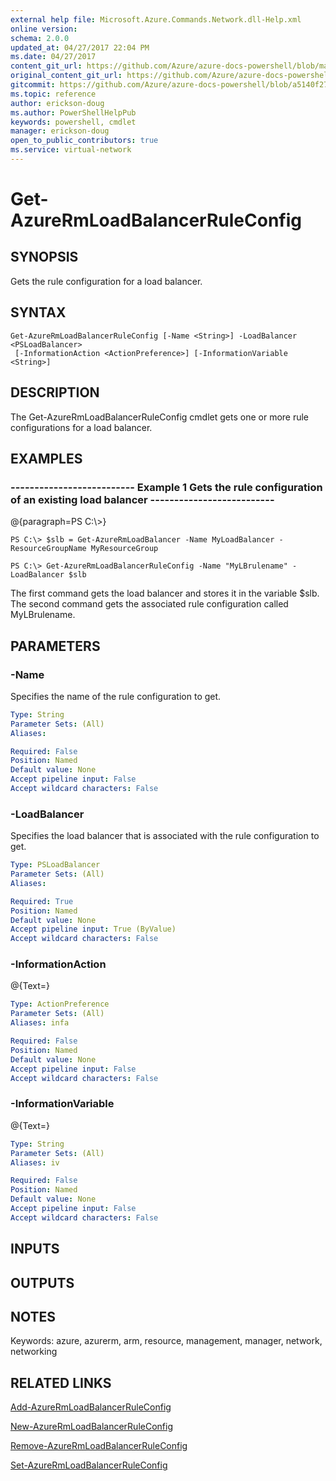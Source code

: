 ```yaml
---
external help file: Microsoft.Azure.Commands.Network.dll-Help.xml
online version:
schema: 2.0.0
updated_at: 04/27/2017 22:04 PM
ms.date: 04/27/2017
content_git_url: https://github.com/Azure/azure-docs-powershell/blob/master/azureps-cmdlets-docs/ResourceManager/AzureRM.Network/v2.2.0/Get-AzureRmLoadBalancerRuleConfig.md
original_content_git_url: https://github.com/Azure/azure-docs-powershell/blob/master/azureps-cmdlets-docs/ResourceManager/AzureRM.Network/v2.2.0/Get-AzureRmLoadBalancerRuleConfig.md
gitcommit: https://github.com/Azure/azure-docs-powershell/blob/a5140f27ab8f99c2992dc2ba0c9a1cd31941b109
ms.topic: reference
author: erickson-doug
ms.author: PowerShellHelpPub
keywords: powershell, cmdlet
manager: erickson-doug
open_to_public_contributors: true
ms.service: virtual-network
---
```


# Get-AzureRmLoadBalancerRuleConfig

## SYNOPSIS
Gets the rule configuration for a load balancer.

## SYNTAX

```
Get-AzureRmLoadBalancerRuleConfig [-Name <String>] -LoadBalancer <PSLoadBalancer>
 [-InformationAction <ActionPreference>] [-InformationVariable <String>]
```

## DESCRIPTION
The Get-AzureRmLoadBalancerRuleConfig cmdlet gets one or more rule configurations for a load balancer.

## EXAMPLES

### --------------------------  Example 1 Gets the rule configuration of an existing load balancer  --------------------------
@{paragraph=PS C:\\\>}

```
PS C:\> $slb = Get-AzureRmLoadBalancer -Name MyLoadBalancer -ResourceGroupName MyResourceGroup

PS C:\> Get-AzureRmLoadBalancerRuleConfig -Name "MyLBrulename" -LoadBalancer $slb
```

The first command gets the load balancer and stores it in the variable $slb.
The second command gets the associated rule configuration called MyLBrulename.

## PARAMETERS

### -Name
Specifies the name of the rule configuration to get.

```yaml
Type: String
Parameter Sets: (All)
Aliases: 

Required: False
Position: Named
Default value: None
Accept pipeline input: False
Accept wildcard characters: False
```

### -LoadBalancer
Specifies the load balancer that is associated with the rule configuration to get.

```yaml
Type: PSLoadBalancer
Parameter Sets: (All)
Aliases: 

Required: True
Position: Named
Default value: None
Accept pipeline input: True (ByValue)
Accept wildcard characters: False
```

### -InformationAction
@{Text=}

```yaml
Type: ActionPreference
Parameter Sets: (All)
Aliases: infa

Required: False
Position: Named
Default value: None
Accept pipeline input: False
Accept wildcard characters: False
```

### -InformationVariable
@{Text=}

```yaml
Type: String
Parameter Sets: (All)
Aliases: iv

Required: False
Position: Named
Default value: None
Accept pipeline input: False
Accept wildcard characters: False
```

## INPUTS

## OUTPUTS

## NOTES
Keywords: azure, azurerm, arm, resource, management, manager, network, networking

## RELATED LINKS

[Add-AzureRmLoadBalancerRuleConfig]()

[New-AzureRmLoadBalancerRuleConfig]()

[Remove-AzureRmLoadBalancerRuleConfig]()

[Set-AzureRmLoadBalancerRuleConfig]()

